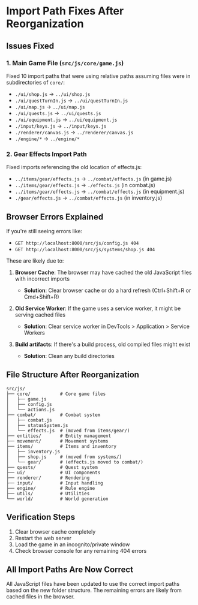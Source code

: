 # Import Path Fixes After Reorganization

## Issues Fixed

### 1. Main Game File (`src/js/core/game.js`)
Fixed 10 import paths that were using relative paths assuming files were in subdirectories of `core/`:
- `./ui/shop.js` → `../ui/shop.js`
- `./ui/questTurnIn.js` → `../ui/questTurnIn.js`
- `./ui/map.js` → `../ui/map.js`
- `./ui/quests.js` → `../ui/quests.js`
- `./ui/equipment.js` → `../ui/equipment.js`
- `./input/keys.js` → `../input/keys.js`
- `./renderer/canvas.js` → `../renderer/canvas.js`
- `./engine/*` → `../engine/*`

### 2. Gear Effects Import Path
Fixed imports referencing the old location of effects.js:
- `../items/gear/effects.js` → `../combat/effects.js` (in game.js)
- `../items/gear/effects.js` → `./effects.js` (in combat.js)
- `../items/gear/effects.js` → `../combat/effects.js` (in equipment.js)
- `./gear/effects.js` → `../combat/effects.js` (in inventory.js)

## Browser Errors Explained

If you're still seeing errors like:
- `GET http://localhost:8000/src/js/config.js 404`
- `GET http://localhost:8000/src/js/systems/shop.js 404`

These are likely due to:

1. **Browser Cache**: The browser may have cached the old JavaScript files with incorrect imports
   - **Solution**: Clear browser cache or do a hard refresh (Ctrl+Shift+R or Cmd+Shift+R)

2. **Old Service Worker**: If the game uses a service worker, it might be serving cached files
   - **Solution**: Clear service worker in DevTools > Application > Service Workers

3. **Build artifacts**: If there's a build process, old compiled files might exist
   - **Solution**: Clean any build directories

## File Structure After Reorganization

```
src/js/
├── core/           # Core game files
│   ├── game.js    
│   ├── config.js
│   └── actions.js
├── combat/         # Combat system
│   ├── combat.js
│   ├── statusSystem.js
│   └── effects.js  # (moved from items/gear/)
├── entities/       # Entity management
├── movement/       # Movement systems
├── items/          # Items and inventory
│   ├── inventory.js
│   ├── shop.js     # (moved from systems/)
│   └── gear/       # (effects.js moved to combat/)
├── quests/         # Quest system
├── ui/             # UI components
├── renderer/       # Rendering
├── input/          # Input handling
├── engine/         # Rule engine
├── utils/          # Utilities
└── world/          # World generation

```

## Verification Steps

1. Clear browser cache completely
2. Restart the web server
3. Load the game in an incognito/private window
4. Check browser console for any remaining 404 errors

## All Import Paths Are Now Correct

All JavaScript files have been updated to use the correct import paths based on the new folder structure. The remaining errors are likely from cached files in the browser.
